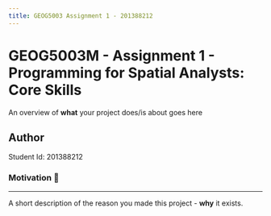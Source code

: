 ```yaml
---
title: GEOG5003 Assignment 1 - 201388212
---
```


# GEOG5003M - Assignment 1 - Programming for Spatial Analysts: Core Skills
An overview of **what** your project does/is about goes here


## Author
Student Id: 201388212
 
### Motivation :rocket:
------------------
A short description of the reason you made this project - **why** it exists.
